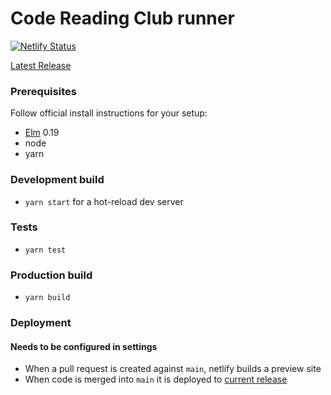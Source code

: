 # Code Reading Club runner

[![Netlify Status](https://api.netlify.com/api/v1/badges/7a05708c-1ea0-4f7c-8639-1b18715fe47e/deploy-status)](https://app.netlify.com/sites/code-reading-runner/deploys)

[Latest Release](https://runner.code-reading.org)

### Prerequisites
Follow official install instructions for your setup:
- [Elm](http://elm-lang.org/) 0.19
- node
- yarn

### Development build
- `yarn start` for a hot-reload dev server

### Tests
- `yarn test`

### Production build
- `yarn build`

### Deployment
#### Needs to be configured in settings
- When a pull request is created against `main`, netlify builds a preview site
- When code is merged into `main` it is deployed to [current release](https://code-reading-runner.netlify.app)
